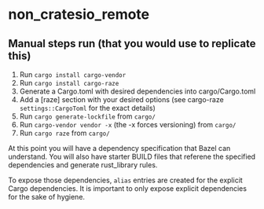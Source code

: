 # non_cratesio_remote


## Manual steps run (that you would use to replicate this)

1. Run `cargo install cargo-vendor`
2. Run `cargo install cargo-raze`
3. Generate a Cargo.toml with desired dependencies into cargo/Cargo.toml
4. Add a [raze] section with your desired options (see cargo-raze `settings::CargoToml` for
   the exact details)
4. Run `cargo generate-lockfile` from `cargo/`
5. Run `cargo-vendor vendor -x` (the -x forces versioning) from `cargo/`
6. Run `cargo raze` from `cargo/`

At this point you will have a dependency specification that Bazel can understand. You will also have starter BUILD files that referene the specified dependencies and generate rust_library rules.

To expose those dependencies, `alias` entries are created for the explicit Cargo dependencies. It is important to only expose explicit dependencies for the sake of hygiene.
